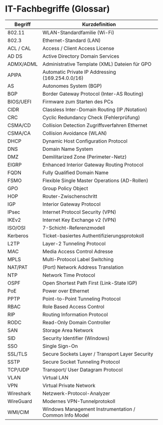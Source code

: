 # IT-Fachbegriffe (Glossar)

| Begriff | Kurzdefinition |
|---------|----------------|
| 802.11 | WLAN-Standardfamilie (Wi-Fi) |
| 802.3 | Ethernet-Standard (LAN) |
| ACL / CAL | Access / Client Access License |
| AD DS | Active Directory Domain Services |
| ADMX/ADML | Administrative Template (XML) Dateien für GPO |
| APIPA | Automatic Private IP Addressing (169.254.0.0/16) |
| AS | Autonomes System (BGP) |
| BGP | Border Gateway Protocol (Inter-AS Routing) |
| BIOS/UEFI | Firmware zum Starten des PCs |
| CIDR | Classless Inter-Domain Routing (IP /Notation) |
| CRC | Cyclic Redundancy Check (Fehlerprüfung) |
| CSMA/CD | Collision Detection Zugriffsverfahren Ethernet |
| CSMA/CA | Collision Avoidance (WLAN) |
| DHCP | Dynamic Host Configuration Protocol |
| DNS | Domain Name System |
| DMZ | Demilitarized Zone (Perimeter-Netz) |
| EIGRP | Enhanced Interior Gateway Routing Protocol |
| FQDN | Fully Qualified Domain Name |
| FSMO | Flexible Single Master Operations (AD-Rollen) |
| GPO | Group Policy Object |
| HOP | Router-Zwischenschritt |
| IGP | Interior Gateway Protocol |
| IPsec | Internet Protocol Security (VPN) |
| IKEv2 | Internet Key Exchange v2 (VPN) |
| ISO/OSI | 7-Schicht-Referenzmodell |
| Kerberos | Ticket-basiertes Authentifizierungs­protokoll |
| L2TP | Layer-2 Tunneling Protocol |
| MAC | Media Access Control Adresse |
| MPLS | Multi-Protocol Label Switching |
| NAT/PAT | (Port) Network Address Translation |
| NTP | Network Time Protocol |
| OSPF | Open Shortest Path First (Link-State IGP) |
| PoE | Power over Ethernet |
| PPTP | Point-to-Point Tunneling Protocol |
| RBAC | Role Based Access Control |
| RIP | Routing Information Protocol |
| RODC | Read-Only Domain Controller |
| SAN | Storage Area Network |
| SID | Security Identifier (Windows) |
| SSO | Single Sign-On |
| SSL/TLS | Secure Sockets Layer / Transport Layer Security |
| SSTP | Secure Socket Tunneling Protocol |
| TCP/UDP | Transport/ User Datagram Protocol |
| VLAN | Virtual LAN |
| VPN | Virtual Private Network |
| Wireshark | Netzwerk-Protocol-Analyzer |
| WireGuard | Modernes VPN-Tunnelprotokoll |
| WMI/CIM | Windows Management Instrumentation / Common Info Model |
